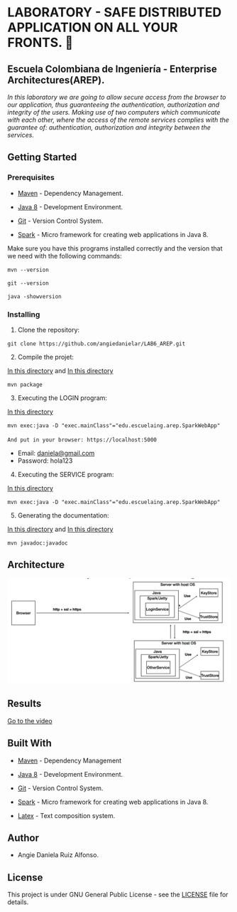 # LABORATORY - SAFE DISTRIBUTED APPLICATION ON ALL YOUR FRONTS. 🚀

## Escuela Colombiana de Ingeniería - Enterprise Architectures(AREP).

_In this laboratory we are going to allow secure access from the browser to our application, thus guaranteeing the authentication, authorization and integrity of the users. Making use of two computers which communicate with each other, where the access of the remote services complies with the guarantee of: authentication, authorization and integrity between the services._

## Getting Started

### Prerequisites

- [Maven](https://maven.apache.org/) - Dependency Management.

- [Java 8](https://www.oracle.com/co/java/technologies/javase/javase-jdk8-downloads.html) -  Development Environment.

- [Git](https://git-scm.com/) - Version Control System.

- [Spark](http://sparkjava.com/) - Micro framework for creating web applications in Java 8.


Make sure you have this programs installed correctly and the version that we need with the following commands:

```
mvn --version
```

```
git --version
```

```
java -showversion
```

### Installing

1. Clone the repository:

```
git clone https://github.com/angiedanielar/LAB6_AREP.git
```

2. Compile the projet:

[In this directory](https://github.com/angiedanielar/LAB6_AREP/Service) and [In this directory](https://github.com/angiedanielar/LAB6_AREP/Login)


```
mvn package
```

3. Executing the LOGIN program:

[In this directory](https://github.com/angiedanielar/LAB6_AREP/Login)

```
mvn exec:java -D "exec.mainClass"="edu.escuelaing.arep.SparkWebApp"

And put in your browser: https://localhost:5000
```

- Email: daniela@gmail.com
- Password: hola123

4. Executing the SERVICE program:

[In this directory](https://github.com/angiedanielar/LAB6_AREP/Service)

```
mvn exec:java -D "exec.mainClass"="edu.escuelaing.arep.SparkWebApp"
```

5. Generating the documentation:

[In this directory](https://github.com/angiedanielar/LAB6_AREP/Service) and [In this directory](https://github.com/angiedanielar/LAB6_AREP/Login)

```
mvn javadoc:javadoc
```

## Architecture

![Imagen 1](resources/images/arquitectura.png)

## Results

[Go to the video](https://github.com/angiedanielar/LAB6_AREP/video.mp4)

## Built With

- [Maven](https://maven.apache.org/) - Dependency Management

- [Java 8](https://www.oracle.com/co/java/technologies/javase/javase-jdk8-downloads.html) -  Development Environment.

- [Git](https://git-scm.com/) - Version Control System.

- [Spark](http://sparkjava.com/) - Micro framework for creating web applications in Java 8.

- [Latex](overleaf.com) - Text composition system.

## Author

- Angie Daniela Ruiz Alfonso.

## License

This project is under GNU General Public License - see the [LICENSE](LICENSE) file for details.

